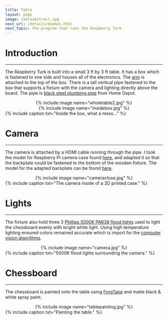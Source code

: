 ```yaml
---
title: Table
layout: page
image: tableabstract.jpg
next_url: /details/daemon.html
next_topic: the program that runs the Raspberry Turk
---
```


# Introduction
---

The Raspberry Turk is built into a small 3 ft by 3 ft table. It has a box which is fastened to one side and houses all of the electronics. The [arm](/details/arm.html) is attached to the top of the box. There is a tall vertical pipe fastened to the box that supports a fixture with the camera and lighting directly above the board. The pipe is [black steel plumbing pipe](http://www.homedepot.com/b/Plumbing-Pipes-Fittings-Black-Pipe-Fittings/N-5yc1vZbqn5) from Home Depot.

<center>{% include image name="wholetable2.jpg" %}</center>

<center>{% include image name="insidebox.jpg" %}</center>
{% include caption txt="Inside the box, what a mess..." %}

# Camera
---

The camera is attached by a HDMI cable running through the pipe. I took the model for Raspberry Pi camera case found [here](http://www.thingiverse.com/thing:792444), and adapted it so that the backplate could be fastened to the bottom of the wooden fixture. The model for the adapted backplate can be found [here](https://tinkercad.com/things/4wXPT8hs05X).

<center>{% include image name="cameraclose.jpg" %}</center>
{% include caption txt="The camera inside of a 3D printed case." %}

# Lights
---

The fixture also hold three 3 [Phillips 5000K PAR38 flood lights](http://www.homedepot.com/p/Philips-100W-Equivalent-Daylight-5000K-PAR38-Dimmable-LED-Flood-Light-Bulb-435016/205213868) used to light the chessboard evenly with bright white light. Using high temperature lighting ensured colors remained accurate which is import for the [computer vision algorithms](/details/vision.html).

<center>{% include image name="camera.jpg" %}</center>
{% include caption txt="5000K flood lights surrounding the camera." %}

# Chessboard
---

The chessboard is painted onto the table using [FrogTape](https://www.amazon.com/FrogTape-1358463-Multi-Surface-Painting-0-94-Inch/dp/B002Z8HB2A) and matte black & white spray paint.

<center>{% include image name="tablepainting.jpg" %}</center>
{% include caption txt="Painting the table." %}
